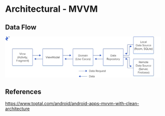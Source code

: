 # Architectural - MVVM

## Data Flow

![image](../../media/Architectural-MVVM-image1.jpg)

## References

https://www.toptal.com/android/android-apps-mvvm-with-clean-architecture
